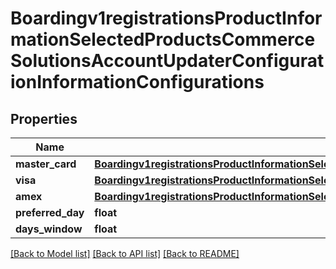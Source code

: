 # Boardingv1registrationsProductInformationSelectedProductsCommerceSolutionsAccountUpdaterConfigurationInformationConfigurations

## Properties
Name | Type | Description | Notes
------------ | ------------- | ------------- | -------------
**master_card** | [**Boardingv1registrationsProductInformationSelectedProductsCommerceSolutionsAccountUpdaterConfigurationInformationConfigurationsMasterCard**](Boardingv1registrationsProductInformationSelectedProductsCommerceSolutionsAccountUpdaterConfigurationInformationConfigurationsMasterCard.md) |  | [optional] 
**visa** | [**Boardingv1registrationsProductInformationSelectedProductsCommerceSolutionsAccountUpdaterConfigurationInformationConfigurationsVisa**](Boardingv1registrationsProductInformationSelectedProductsCommerceSolutionsAccountUpdaterConfigurationInformationConfigurationsVisa.md) |  | [optional] 
**amex** | [**Boardingv1registrationsProductInformationSelectedProductsCommerceSolutionsAccountUpdaterConfigurationInformationConfigurationsAmex**](Boardingv1registrationsProductInformationSelectedProductsCommerceSolutionsAccountUpdaterConfigurationInformationConfigurationsAmex.md) |  | [optional] 
**preferred_day** | **float** |  | [optional] 
**days_window** | **float** |  | [optional] 

[[Back to Model list]](../README.md#documentation-for-models) [[Back to API list]](../README.md#documentation-for-api-endpoints) [[Back to README]](../README.md)


